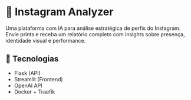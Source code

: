 # 📸 Instagram Analyzer

Uma plataforma com IA para análise estratégica de perfis do Instagram. Envie prints e receba um relatório completo com insights sobre presença, identidade visual e performance.

## 🚀 Tecnologias
- Flask (API)
- Streamlit (Frontend)
- OpenAI API
- Docker + Traefik


